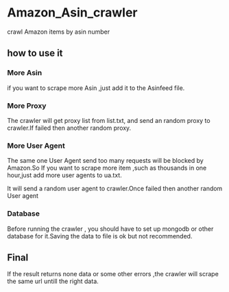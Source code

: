 # Amazon\_Asin\_crawler
crawl Amazon items by asin number

## how to use it
### More Asin
if you want to scrape more Asin ,just add it to the Asinfeed file.
### More Proxy
The crawler will get proxy list from list.txt, and send an random proxy to crawler.If failed then another random proxy.
### More User Agent
The same one User Agent send too many requests will be blocked by Amazon.So If you want to scrape more item ,such as thousands in one hour,just add more user agents to ua.txt.

It will send a random user agent to crawler.Once failed then another random User agent

### Database

Before running the crawler , you should have to set up mongodb or other database for it.Saving the data to file is ok but not recommended.

## Final
If the result returns none data or  some other errors ,the crawler will scrape the same url untill the right data.